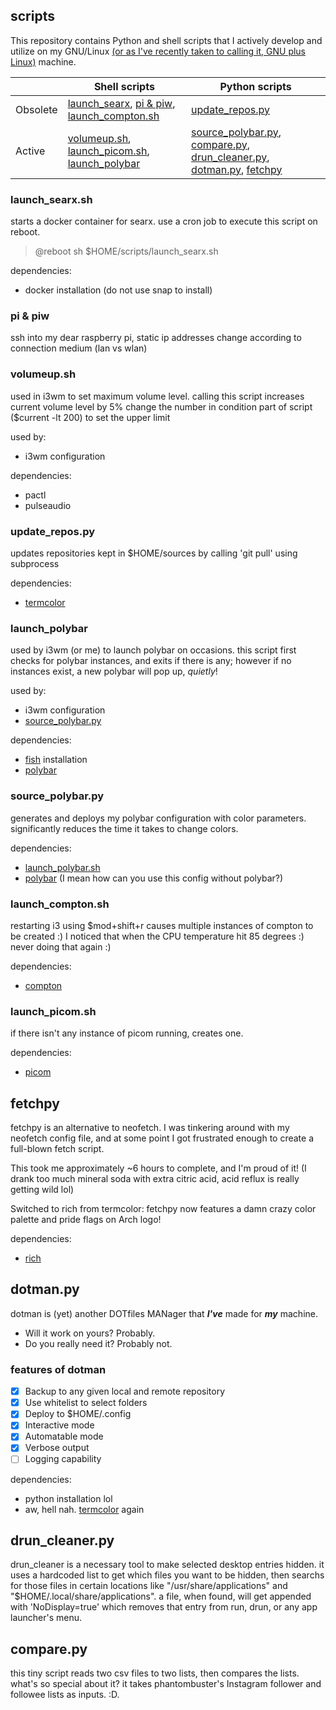 ## scripts

This repository contains Python and shell scripts that I actively develop and utilize on my GNU/Linux [(or as I've recently taken to calling it, GNU plus Linux)](https://fybx.dev/tribute.html) machine.

|          | Shell scripts | Python scripts |
| -------- | ------------- | -------------- |
| Obsolete | [launch_searx][searx], [pi & piw][pipiw], [launch_compton.sh][lc] | [update_repos.py][updrp] |
| Active   | [volumeup.sh][vup], [launch_picom.sh][lp], [launch_polybar][lp] | [source_polybar.py][sp], [compare.py][compy], [drun_cleaner.py][drunc], [dotman.py][dotman], [fetchpy][fetchpy] |

[searx]: https://github.com/fybx/scripts#launch_searxsh
[pipiw]: https://github.com/fybx/scripts#pi--piw
[vup]: https://github.com/fybx/scripts#volumeupsh
[updrp]: https://github.com/fybx/scripts#update_repospy
[lp]: https://github.com/fybx/scripts#launch_polybar
[sp]: https://github.com/fybx/scripts#source_polybar
[lc]: https://github.com/fybx/scripts#launch_comptonsh
[lp]: https://github.com/fybx/scripts#launch_picomsh
[fetchpy]: https://github.com/fybx/scripts#fetchpy
[dotman]: https://github.com/fybx/scripts#dotmanpy
[drunc]: https://github.com/fybx/scripts#drun_cleanerpy
[compy]: https://github.com/fybx/scripts#comparepy

### launch_searx.sh

starts a docker container for searx. use a cron job to execute this script on reboot.
> @reboot sh $HOME/scripts/launch_searx.sh

dependencies:
 - docker installation (do not use snap to install)

### pi & piw

ssh into my dear raspberry pi, static ip addresses change according to connection medium (lan vs wlan)

### volumeup.sh

used in i3wm to set maximum volume level. calling this script increases current volume level by 5%
change the number in condition part of script ($current -lt 200) to set the upper limit

used by:
 - i3wm configuration

dependencies:
 - pactl
 - pulseaudio

### update_repos.py

updates repositories kept in $HOME/sources by calling 'git pull' using subprocess

dependencies:
 - [termcolor](https://pypi.org/project/termcolor)

### launch_polybar

used by i3wm (or me) to launch polybar on occasions. this script first checks for polybar instances, and exits if there is any; however if no instances exist, a new polybar will pop up, *quietly*!

used by:
 - i3wm configuration
 - [source_polybar.py](https://github.com/fybalaban/scripts#source_polybarpy)

dependencies:
 - [fish](https://github.com/fish-shell/fish-shell) installation
 - [polybar](https://github.com/polybar/polybar)

### source_polybar.py

generates and deploys my polybar configuration with color parameters. significantly reduces the time it takes to change colors.

dependencies:
 - [launch_polybar.sh](https://github.com/fybalaban/scripts#launch_polybarsh)
 - [polybar](https://github.com/polybar/polybar) (I mean how can you use this config without polybar?)

### launch_compton.sh

restarting i3 using $mod+shift+r causes multiple instances of compton to be created :) I noticed that when the CPU temperature hit 85 degrees :) never doing that again :)

dependencies:
 - [compton](https://github.com/chjj/compton)

### launch_picom.sh

if there isn't any instance of picom running, creates one.

dependencies:
 - [picom](https://github.com/yshui/picom)

## fetchpy

fetchpy is an alternative to neofetch. I was tinkering around with my neofetch config file, and at some point I got frustrated enough to create a full-blown fetch script.

This took me approximately ~6 hours to complete, and I'm proud of it! (I drank too much mineral soda with extra citric acid, acid reflux is really getting wild lol)

Switched to rich from termcolor: fetchpy now features a damn crazy color palette and pride flags on Arch logo!

dependencies:
 - [rich](https://github.com/Textualize/rich)

## dotman.py

dotman is (yet) another DOTfiles MANager that ***I've*** made for ***my*** machine. 
 - Will it work on yours? Probably.
 - Do you really need it? Probably not.

### features of dotman

 - [x] Backup to any given local and remote repository
 - [x] Use whitelist to select folders
 - [x] Deploy to $HOME/.config
 - [x] Interactive mode
 - [x] Automatable mode 
 - [x] Verbose output
 - [ ] Logging capability

dependencies:
 - python installation lol
 - aw, hell nah. [termcolor](https://pypi.org/project/termcolor) again

## drun_cleaner.py

drun_cleaner is a necessary tool to make selected desktop entries hidden. it uses a hardcoded list to get which files you want to be hidden, then searchs for those files in certain locations like "/usr/share/applications" and "$HOME/.local/share/applications". a file, when found, will get appended with 'NoDisplay=true' which removes that entry from run, drun, or any app launcher's menu.

## compare.py

this tiny script reads two csv files to two lists, then compares the lists. what's so special about it? it takes phantombuster's Instagram follower and followee lists as inputs. :D.
